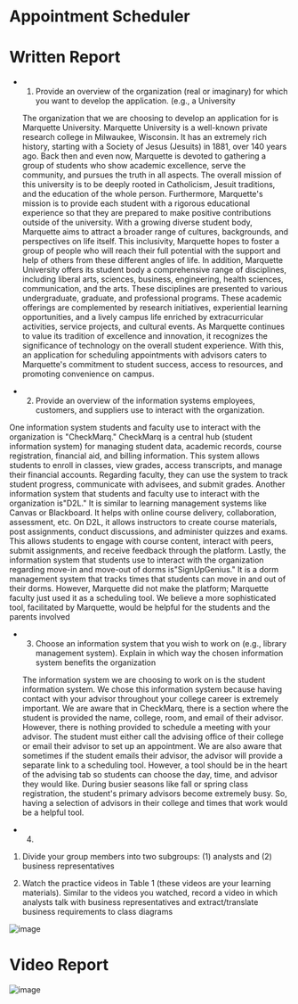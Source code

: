 #  Appointment Scheduler

# Written Report
- 1. Provide an overview of the organization (real or imaginary) for which you want to develop the application. (e.g., a University

  The organization that we are choosing to develop an application for is Marquette
University. Marquette University is a well-known private research college in Milwaukee,
Wisconsin. It has an extremely rich history, starting with a Society of Jesus (Jesuits) in 1881,
over 140 years ago. Back then and even now, Marquette is devoted to gathering a group of
students who show academic excellence, serve the community, and pursues the truth in all
aspects. The overall mission of this university is to be deeply rooted in Catholicism, Jesuit
traditions, and the education of the whole person.
Furthermore, Marquette's mission is to provide each student with a rigorous
educational experience so that they are prepared to make positive contributions outside of the
university. With a growing diverse student body, Marquette aims to attract a broader range of
cultures, backgrounds, and perspectives on life itself. This inclusivity, Marquette hopes to
foster a group of people who will reach their full potential with the support and help of others
from these different angles of life.
In addition, Marquette University offers its student body a comprehensive range of
disciplines, including liberal arts, sciences, business, engineering, health sciences,
communication, and the arts. These disciplines are presented to various undergraduate,
graduate, and professional programs. These academic offerings are complemented by
research initiatives, experiential learning opportunities, and a lively campus life enriched by
extracurricular activities, service projects, and cultural events.
As Marquette continues to value its tradition of excellence and innovation, it
recognizes the significance of technology on the overall student experience. With this, an
application for scheduling appointments with advisors caters to Marquette's commitment to
student success, access to resources, and promoting convenience on campus.

- 2. Provide an overview of the information systems employees, customers, and suppliers use to interact with the organization.

One information system students and faculty use to interact with the organization is
"CheckMarq." CheckMarq is a central hub (student information system) for managing
student data, academic records, course registration, financial aid, and billing information.
This system allows students to enroll in classes, view grades, access transcripts, and manage
their financial accounts. Regarding faculty, they can use the system to track student progress,
communicate with advisees, and submit grades.
Another information system that students and faculty use to interact with the
organization is"D2L." It is similar to learning management systems like Canvas or
Blackboard. It helps with online course delivery, collaboration, assessment, etc. On D2L, it
allows instructors to create course materials, post assignments, conduct discussions, and
administer quizzes and exams. This allows students to engage with course content, interact
with peers, submit assignments, and receive feedback through the platform.
Lastly, the information system that students use to interact with the organization
regarding move-in and move-out of dorms is"SignUpGenius." It is a dorm management
system that tracks times that students can move in and out of their dorms. However,
Marquette did not make the platform; Marquette faculty just used it as a scheduling tool. We
believe a more sophisticated tool, facilitated by Marquette, would be helpful for the students
and the parents involved

- 3. Choose an information system that you wish to work on (e.g., library management system). Explain in which way the chosen information system benefits the organization
 
  The information system we are choosing to work on is the student information
system. We chose this information system because having contact with your advisor
throughout your college career is extremely important. We are aware that in CheckMarq,
there is a section where the student is provided the name, college, room, and email of their
advisor. However, there is nothing provided to schedule a meeting with your advisor. The
student must either call the advising office of their college or email their advisor to set up an
appointment.
We are also aware that sometimes if the student emails their advisor, the advisor will
provide a separate link to a scheduling tool. However, a tool should be in the heart of the
advising tab so students can choose the day, time, and advisor they would like. During busier
seasons like fall or spring class registration, the student's primary advisors become extremely
busy. So, having a selection of advisors in their college and times that work would be a
helpful tool.

- 4. 

1. Divide your group members into two subgroups: (1) analysts and (2) business representatives
   
2. Watch the practice videos in Table 1 (these videos are your learning materials). Similar to the videos
you watched, record a video in which analysts talk with business representatives and
extract/translate business requirements to class diagrams

 ![image](https://github.com/IsisAllen/Appointment/assets/124085275/65d5575a-8b31-4247-8448-0e7c141eac31)

# Video Report
![image](https://github.com/IsisAllen/Appointment/assets/124085275/e8f07120-322f-4478-a7dc-a5809769c951)




